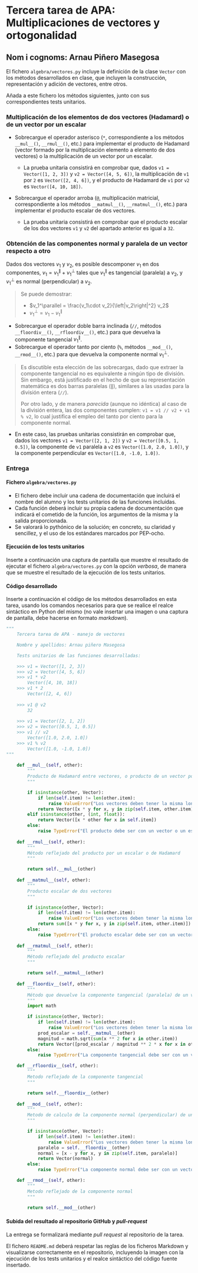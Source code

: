# Tercera tarea de APA: Multiplicaciones de vectores y ortogonalidad

## Nom i cognoms: Arnau Piñero Masegosa

El fichero `algebra/vectores.py` incluye la definición de la clase `Vector` con los
métodos desarrollados en clase, que incluyen la construcción, representación y
adición de vectores, entre otros.

Añada a este fichero los métodos siguientes, junto con sus correspondientes
tests unitarios.

### Multiplicación de los elementos de dos vectores (Hadamard) o de un vector por un escalar

- Sobrecargue el operador asterisco (`*`, correspondiente a los métodos `__mul__()`,
  `__rmul__()`, etc.) para implementar el producto de Hadamard (vector formado por
  la multiplicación elemento a elemento de dos vectores) o la multiplicación de un
  vector por un escalar.

  - La prueba unitaria consistirá en comprobar que, dados `v1 = Vector([1, 2, 3])` y
    `v2 = Vector([4, 5, 6])`, la multiplicación de `v1` por `2` es `Vector([2, 4, 6])`,
    y el producto de Hadamard de `v1` por `v2` es `Vector([4, 10, 18])`.
- Sobrecargue el operador arroba (`@`, multiplicación matricial, correspondiente a los
  métodos `__matmul__()`, `__rmatmul__()`, etc.) para implementar el producto escalar
  de dos vectores.

  - La prueba unitaria consistirá en comprobar que el producto escalar de los dos
    vectores `v1` y `v2` del apartado anterior es igual a `32`.

### Obtención de las componentes normal y paralela de un vector respecto a otro

Dados dos vectores $v_1$ y $v_2$, es posible descomponer $v_1$ en dos componentes,
$v_1 = v_1^\parallel + v_1^\perp$ tales que $v_1^\parallel$ es tangencial (paralela) a
$v_2$, y $v_1^\perp$ es normal (perpendicular) a $v_2$.

> Se puede demostrar:
>
> - $v_1^\parallel = \frac{v_1\cdot v_2}{\left|v_2\right|^2} v_2$
> - $v_1^\perp = v_1 - v_1^\parallel$

- Sobrecargue el operador doble barra inclinada (`//`, métodos `__floordiv__()`,
  `__rfloordiv__()`, etc.) para que devuelva la componente tangencial $v_1^\parallel$.
- Sobrecargue el operador tanto por ciento (`%`, métodos `__mod__()`, `__rmod__()`, etc.)
  para que devuelva la componente normal $v_1^\perp$.

> Es discutible esta elección de las sobrecargas, dado que extraer la componente
> tangencial no es equivalente a ningún tipo de división. Sin embargo, está
> justificado en el hecho de que su representación matemática es dos barras
> paralelas ($\parallel$), similares a las usadas para la división entera (`//`).
>
> Por otro lado, y de manera *parecida* (aunque no idéntica) al caso de la división
> entera, las dos componentes cumplen: `v1 = v1 // v2 + v1 % v2`, lo cual justifica
> el empleo del tanto por ciento para la componente normal.

- En este caso, las pruebas unitarias consistirán en comprobar que, dados los vectores
  `v1 = Vector([2, 1, 2])` y `v2 = Vector([0.5, 1, 0.5])`, la componente de `v1` paralela
  a `v2` es `Vector([1.0, 2.0, 1.0])`, y la componente perpendicular es `Vector([1.0, -1.0, 1.0])`.

### Entrega

#### Fichero `algebra/vectores.py`

- El fichero debe incluir una cadena de documentación que incluirá el nombre del alumno
  y los tests unitarios de las funciones incluidas.
- Cada función deberá incluir su propia cadena de documentación que indicará el cometido
  de la función, los argumentos de la misma y la salida proporcionada.
- Se valorará lo pythónico de la solución; en concreto, su claridad y sencillez, y el
  uso de los estándares marcados por PEP-ocho.

#### Ejecución de los tests unitarios

Inserte a continuación una captura de pantalla que muestre el resultado de ejecutar el
fichero `algebra/vectores.py` con la opción *verbosa*, de manera que se muestre el
resultado de la ejecución de los tests unitarios.

#### Código desarrollado

Inserte a continuación el código de los métodos desarrollados en esta tarea, usando los
comandos necesarios para que se realice el realce sintáctico en Python del mismo (no
vale insertar una imagen o una captura de pantalla, debe hacerse en formato *markdown*).

```python
"""
    Tercera tarea de APA - manejo de vectores

    Nombre y apellidos: Arnau piñero Masegosa

    Tests unitarios de las funciones desarrolladas:

    >>> v1 = Vector([1, 2, 3])
    >>> v2 = Vector([4, 5, 6])
    >>> v1 * v2
        Vector([4, 10, 18])
    >>> v1 * 2
        Vector([2, 4, 6])
    
    >>> v1 @ v2
        32
    
    >>> v1 = Vector([2, 1, 2])
    >>> v2 = Vector([0.5, 1, 0.5])
    >>> v1 // v2 
        Vector([1.0, 2.0, 1.0])
    >>> v1 % v2
        Vector([1.0, -1.0, 1.0])
"""
    
    def __mul__(self, other):
        """
        Producto de Hadamard entre vectores, o producto de un vector por un escalar
        """

        if isinstance(other, Vector):
            if len(self.item) != len(other.item):
                raise ValueError("Los vectores deben tener la misma longitud")
            return Vector([x * y for x, y in zip(self.item, other.item)])
        elif isinstance(other, (int, float)):
            return Vector([x * other for x in self.item])
        else:
            raise TypeError("El producto debe ser con un vector o un escalar")
        
    def __rmul__(self, other):
        """
        Método reflejado del producto por un escalar o de Hadamard
        """

        return self.__mul__(other)
    
    def __matmul__(self, other):
        """
        Producto escalar de dos vectores
        """

        if isinstance(other, Vector):
            if len(self.item) != len(other.item):
                raise ValueError("Los vectores deben tener la misma longitud")
            return sum([x * y for x, y in zip(self.item, other.item)])
        else:
            raise TypeError("El producto escalar debe ser con un vector")
        
    def __rmatmul__(self, other):
        """
        Método reflejado del producto escalar
        """

        return self.__matmul__(other)
    
    def __floordiv__(self, other):
        """
        Método que devuelve la componente tangencial (paralela) de un vector respecto a otro
        """
        import math

        if isinstance(other, Vector):
            if len(self.item) != len(other.item):
                raise ValueError("Los vectores deben tener la misma longitud")
            prod_escalar = self.__matmul__(other)
            magnitud = math.sqrt(sum(x ** 2 for x in other.item))
            return Vector([prod_escalar / magnitud ** 2 * x for x in other.item])
        else:
            raise TypeError("La componente tangencial debe ser con un vector")

    def __rfloordiv__(self, other):
        """
        Metodo reflejado de la componente tangencial
        """

        return self.__floordiv__(other)
    
    def __mod__(self, other):
        """
        Metodo de calculo de la componente normal (perpendicular) de un vector respecto a otro
        """

        if isinstance(other, Vector):
            if len(self.item) != len(other.item):
                raise ValueError("Los vectores deben tener la misma longitud")
            paralelo = self.__floordiv__(other)
            normal = [x - y for x, y in zip(self.item, paralelo)]
            return Vector(normal)
        else:
            raise TypeError("La componente normal debe ser con un vector")

    def __rmod__(self, other):
        """
        Metodo reflejado de la componente normal
        """
        
        return self.__mod__(other)
```

#### Subida del resultado al repositorio GitHub y *pull-request*

La entrega se formalizará mediante *pull request* al repositorio de la tarea.

El fichero `README.md` deberá respetar las reglas de los ficheros Markdown y
visualizarse correctamente en el repositorio, incluyendo la imagen con la ejecución de
los tests unitarios y el realce sintáctico del código fuente insertado.
